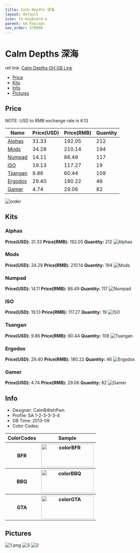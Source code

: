 ```yaml
---
title: Calm Depths 深海
layout: default
icon: fa-keyboard-o
parent: SA Keycaps
nav_order: 370990
---
```


# Calm Depths 深海

ref link: [Calm Depths GH GB Link](https://geekhack.org/index.php?topic=48214.0)

* [Price](#price)
* [Kits](#kits)
* [Info](#info)
* [Pictures](#pictures)


## Price  
NOTE: USD to RMB exchange rate is 6.13

| Name          | Price(USD)    |  Price(RMB) |  Quantity |
| ------------- | ------------- |  ---------- |  -------- |
|[Alphas](#alphas)|31.33|192.05|212|
|[Mods](#mods)|34.28|210.14|194|
|[Numpad](#numpad)|14.11|86.49|117|
|[ISO](#iso)|19.13|117.27|19|
|[Tsangan](#tsangan)|9.86|60.44|109|
|[Ergodox](#ergodox)|29.40|180.22|46|
|[Gamer](#gamer)|4.74|29.06|82|

<img src="{{ 'assets/images/sa-keycaps/calmdepts/order.png' | relative_url }}" alt="order" class="image featured">


## Kits
### Alphas
**Price(USD):** 31.33    **Price(RMB):** 192.05    **Quantity:** 212
<img src="{{ 'assets/images/sa-keycaps/calmdepths/kits_pics/alphas.png' | relative_url }}" alt="Alphas" class="image featured">

### Mods
**Price(USD):** 34.28    **Price(RMB):** 210.14    **Quantity:** 194
<img src="{{ 'assets/images/sa-keycaps/calmdepths/kits_pics/mods.png' | relative_url }}" alt="Mods" class="image featured">

### Numpad
**Price(USD):** 14.11    **Price(RMB):** 86.49    **Quantity:** 117
<img src="{{ 'assets/images/sa-keycaps/calmdepths/kits_pics/numpad.png' | relative_url }}" alt="Numpad" class="image featured">

### ISO
**Price(USD):** 19.13    **Price(RMB):** 117.27    **Quantity:** 19
<img src="{{ 'assets/images/sa-keycaps/calmdepths/kits_pics/iso.png' | relative_url }}" alt="ISO" class="image featured">

### Tsangan
**Price(USD):** 9.86    **Price(RMB):** 60.44    **Quantity:** 109
<img src="{{ 'assets/images/sa-keycaps/calmdepths/kits_pics/tsangan.png' | relative_url }}" alt="Tsangan" class="image featured">

### Ergodox
**Price(USD):** 29.40    **Price(RMB):** 180.22    **Quantity:** 46
<img src="{{ 'assets/images/sa-keycaps/calmdepths/kits_pics/ergodox.png' | relative_url }}" alt="Ergodox" class="image featured">

### Gamer
**Price(USD):** 4.74    **Price(RMB):** 29.06    **Quantity:** 82
<img src="{{ 'assets/images/sa-keycaps/calmdepths/kits_pics/gamer.png' | relative_url }}" alt="Gamer" class="image featured">


## Info
* Designer: CalmB4tehPwn
* Profile: SA 1-2-3-3-3-4
* GB Time: 2013-09
* Color Codes:  
<table style="width:100%">
  <tr>
    <th>ColorCodes</th>
    <th>Sample</th>
  </tr>
  <tr>
    <th>BFR</th>
    <th><img src="{{ 'assets/images/sa-keycaps/SP_ColorCodes/abs/SP_Abs_ColorCodes_BFR.png' | relative_url }}" alt="colorBFR" height="75" width="170"></th>
  </tr>
  <tr>
    <th>BBQ</th>
    <th><img src="{{ 'assets/images/sa-keycaps/SP_ColorCodes/abs/SP_Abs_ColorCodes_BBQ.png' | relative_url }}" alt="colorBBQ" height="75" width="170"></th>
  </tr>
  <tr>
    <th>GTA</th>
    <th><img src="{{ 'assets/images/sa-keycaps/SP_ColorCodes/abs/SP_Abs_ColorCodes_GTA.png' | relative_url }}" alt="colorGTA" height="75" width="170"></th>
  </tr>
</table>


## Pictures
<img src="{{ 'assets/images/sa-keycaps/calmdepths/rendering_pics/1.png' | relative_url }}" alt="1.png" class="image featured">
<img src="{{ 'assets/images/sa-keycaps/calmdepths/rendering_pics/3.jpg' | relative_url }}" alt="3" class="image featured">
<img src="{{ 'assets/images/sa-keycaps/calmdepths/rendering_pics/2.jpg' | relative_url }}" alt="2" class="image featured">
